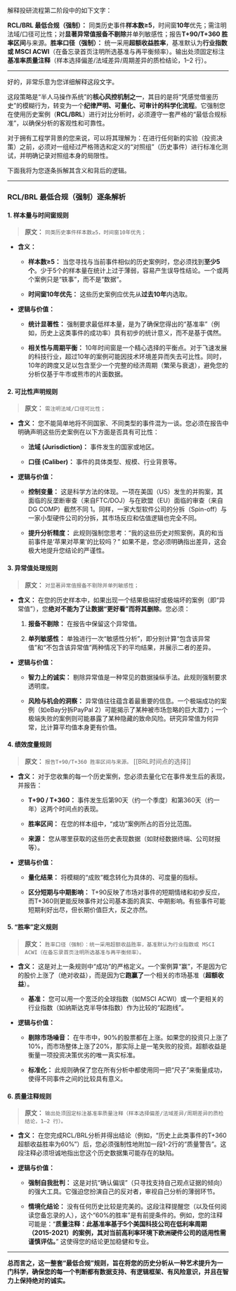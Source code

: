 解释投研流程第二阶段中的如下文字：

**RCL/BRL 最低合规（强制）：** 同类历史事件**样本数≥5**，时间窗**10年**优先；需注明法域/口径可比性；对**显著异常值报备不剔除**并单列敏感性；报告**T+90/T+360 胜率区间**与来源。**胜率口径（强制）：** 统一采用**超额收益胜率**，基准默认为**行业指数或 MSCI ACWI**（在备忘录首页注明所选基准与再平衡频率）。输出处须固定标注**基准率质量注释**（样本选择偏差/法域差异/周期差异的质检结论，1–2 行）。

---

好的，非常乐意为您详细解释这段文字。

这段策略是“半人马操作系统”的**核心风控机制之一**，其目的是将“凭感觉借鉴历史”的模糊行为，转变为一个**纪律严明、可量化、可审计的科学化流程**。它强制您在使用历史案例（**RCL/BRL**）进行对比分析时，必须遵守一套严格的“最低合规标准”，以确保分析的客观性和可靠性。

对于拥有工程学背景的您来说，可以将其理解为：在进行任何新的实验（投资决策）之前，必须对一组经过严格筛选和定义的“对照组”（历史事件）进行标准化测试，并明确记录对照组本身的局限性。

下面我将为您逐条拆解其含义和背后的逻辑。

---

### **RCL/BRL 最低合规（强制）逐条解析**

#### 1. 样本量与时间窗规则

> **原文：** `同类历史事件样本数≥5，时间窗10年优先；`

- **含义：**
    
    - **样本数≥5：** 当您寻找与当前事件相似的历史案例时，您必须找到**至少5个**。少于5个的样本量在统计上过于薄弱，容易产生误导性结论。一个或两个案例只是“轶事”，而不是“数据”。
        
    - **时间窗10年优先：** 这些历史案例应优先从**过去10年**内选取。
        
- **逻辑与价值：**
    
    - **统计显著性：** 强制要求最低样本量，是为了确保您得出的“基准率”（例如，历史上这类事件的成功率）具有初步的统计意义，而不是基于偶然。
        
    - **相关性与周期平衡：** 10年时间窗是一个精心选择的平衡点。对于飞速发展的科技行业，超过10年的案例可能因技术环境差异而失去可比性。同时，10年的跨度又足以包含至少一个完整的经济周期（繁荣与衰退），避免您的分析仅基于牛市或熊市的片面数据。
        

#### 2. 可比性声明规则

> **原文：** `需注明法域/口径可比性；`

- **含义：** 您不能简单地将不同国家、不同类型的事件混为一谈。您必须在报告中明确声明这些历史案例在以下方面是否具有可比性：
    
    - **法域 (Jurisdiction)：** 事件发生的国家或地区。
        
    - **口径 (Caliber)：** 事件的具体类型、规模、行业背景等。
        
- **逻辑与价值：**
    
    - **控制变量：** 这是科学方法的体现。一项在美国（US）发生的并购案，其面临的反垄断审查（来自FTC/DOJ）与在欧盟（EU）面临的审查（来自DG COMP）截然不同 1。同样，一家大型软件公司的分拆（Spin-off）与一家小型硬件公司的分拆，其市场反应和估值逻辑也完全不同。
        
    - **提升分析精度：** 此规则强制您思考：“我的这些历史对照案例，真的和当前事件是‘苹果对苹果’的比较吗？” 如果不是，您必须明确指出差异，这会极大地提升您结论的严谨性。
        

#### 3. 异常值处理规则

> **原文：** `对显著异常值报备不剔除并单列敏感性；`

- **含义：** 在您的历史样本中，如果出现一个结果极端好或极端坏的案例（即“异常值”），您**绝对不能为了让数据“更好看”而将其删除**。您必须：
    
    1. **报备不剔除：** 在报告中保留这个异常值。
        
    2. **单列敏感性：** 单独进行一次“敏感性分析”，即分别计算“包含该异常值”和“不包含该异常值”两种情况下的平均结果，并展示二者的差异。
        
- **逻辑与价值：**
    
    - **智力上的诚实：** 剔除异常值是一种常见的数据操纵手法。此规则强制要求透明度。
        
    - **风险与机会的洞察：** 异常值往往蕴含着最重要的信息。一个极端成功的案例（如eBay分拆PayPal 2）可能揭示了某种被市场忽略的巨大潜力；一个极端失败的案例则可能暴露了某种隐藏的致命风险。研究异常值为何异常，比计算平均值本身更有价值。
        

#### 4. 绩效度量规则

> **原文：** `报告T+90/T+360 胜率区间与来源。` [[BRL时间点的选择]]

- **含义：** 对于您收集的每一个历史案例，您必须去量化它在事件发生后的表现，并报告：
    
    - **T+90 / T+360：** 事件发生后第90天（约一个季度）和第360天（约一年）这两个时间点的表现。
        
    - **胜率区间：** 在您的样本组中，“成功”案例所占的百分比范围。
        
    - **来源：** 您从哪里获取的这些历史表现数据（如财经数据终端、公司财报等）。
        
- **逻辑与价值：**
    
    - **量化结果：** 将模糊的“成败”概念转化为具体的、可度量的指标。
        
    - **区分短期与中期影响：** T+90反映了市场对事件的短期情绪和初步反应，而T+360则更能反映事件对公司基本面的真实、中期影响。有些事件可能短期利好出尽，但长期价值巨大，反之亦然。
        

#### 5. “胜率”定义规则

> **原文：** `胜率口径（强制）：统一采用超额收益胜率，基准默认为行业指数或 MSCI ACWI（在备忘录首页注明所选基准与再平衡频率）。`

- **含义：** 这是对上一条规则中“成功”的严格定义。一个案例算“赢”，不是因为它的股价上涨了（绝对收益），而是因为它**跑赢了**一个相关的市场基准（**超额收益**）。
    
    - **基准：** 您可以用一个宽泛的全球指数（如MSCI ACWI）或一个更相关的行业指数（如纳斯达克半导体指数）作为比较的“起跑线”。
        
- **逻辑与价值：**
    
    - **剔除市场噪音：** 在牛市中，90%的股票都在上涨。如果您的投资只上涨了10%，而市场整体上涨了20%，那实际上是一笔失败的投资。超额收益是衡量一项投资决策优劣的唯一真实标准。
        
    - **标准化：** 此规则确保了您在所有分析中都使用同一把“尺子”来衡量成功，使得不同事件之间的比较具有意义。
        

#### 6. 质量注释规则

> **原文：** `输出处须固定标注基准率质量注释（样本选择偏差/法域差异/周期差异的质检结论，1–2 行）。`

- **含义：** 在您完成RCL/BRL分析并得出结论（例如，“历史上此类事件的T+360超额收益胜率为60%”）后，您必须强制性地附加一段1-2行的“质量警告”。这段注释必须坦诚地指出您这个历史数据集可能存在的缺陷。
    
- **逻辑与价值：**
    
    - **强制自我批判：** 这是对抗“确认偏误”（只寻找支持自己观点证据的倾向）的强大工具。它强迫您扮演自己的反对者，审视自己分析的薄弱环节。
        
    - **情境化结论：** 没有任何历史比较是完美的。这段注释提醒您（以及任何阅读您备忘录的人），这个“60%的胜率”是有前提条件的。例如，您的注释可能是：“**质量注释：此基准率基于5个美国科技公司在低利率周期（2015-2021）的案例，其对当前高利率环境下欧洲硬件公司的适用性需谨慎评估。**” 这使得您的结论更加稳健和专业。
        

---

**总而言之，这一整套“最低合规”规则，旨在将您的历史分析从一种艺术提升为一门科学，确保您的每一个判断都有数据支持、有逻辑框架、有风险意识，并且在智力上保持绝对的诚实。**